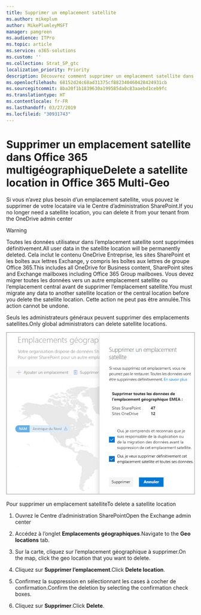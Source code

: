```yaml
---
title: Supprimer un emplacement satellite
ms.author: mikeplum
author: MikePlumleyMSFT
manager: pamgreen
ms.audience: ITPro
ms.topic: article
ms.service: o365-solutions
ms.custom: ''
ms.collection: Strat_SP_gtc
localization_priority: Priority
description: Découvrez comment supprimer un emplacement satellite dans Office 365 multigéographique.
ms.openlocfilehash: 68152d24c68ad31375cf882340460428424931cb
ms.sourcegitcommit: 8ba20f1b1839630a199585da0c83aaebd1ceb9fc
ms.translationtype: HT
ms.contentlocale: fr-FR
ms.lasthandoff: 03/27/2019
ms.locfileid: "30931743"
---
```

# <a name="delete-a-satellite-location-in-office-365-multi-geo"></a><span data-ttu-id="7ab38-103">Supprimer un emplacement satellite dans Office 365 multigéographique</span><span class="sxs-lookup"><span data-stu-id="7ab38-103">Delete a satellite location in Office 365 Multi-Geo</span></span>

<span data-ttu-id="7ab38-104">Si vous n’avez plus besoin d’un emplacement satellite, vous pouvez le supprimer de votre locataire via le Centre d’administration SharePoint.</span><span class="sxs-lookup"><span data-stu-id="7ab38-104">If you no longer need a satellite location, you can delete it from your tenant from the OneDrive admin center</span></span>

> [!WARNING]
> <span data-ttu-id="7ab38-105">Toutes les données utilisateur dans l’emplacement satellite sont supprimées définitivement.</span><span class="sxs-lookup"><span data-stu-id="7ab38-105">All user data in the satellite location will be permanently deleted.</span></span> <span data-ttu-id="7ab38-106">Cela inclut le contenu OneDrive Entreprise, les sites SharePoint et les boîtes aux lettres Exchange, y compris les boîtes aux lettres de groupe Office 365.</span><span class="sxs-lookup"><span data-stu-id="7ab38-106">This includes all OneDrive for Business content, SharePoint sites and Exchange mailboxes including Office 365 Group mailboxes.</span></span> <span data-ttu-id="7ab38-107">Vous devez migrer toutes les données vers un autre emplacement satellite ou l’emplacement central avant de supprimer l’emplacement satellite.</span><span class="sxs-lookup"><span data-stu-id="7ab38-107">You must migrate any data to another satellite location or the central location before you delete the satellite location.</span></span> <span data-ttu-id="7ab38-108">Cette action ne peut pas être annulée.</span><span class="sxs-lookup"><span data-stu-id="7ab38-108">This action cannot be undone.</span></span>

<span data-ttu-id="7ab38-109">Seuls les administrateurs généraux peuvent supprimer des emplacements satellites.</span><span class="sxs-lookup"><span data-stu-id="7ab38-109">Only global administrators can delete satellite locations.</span></span>

![Capture d’écran d’un centre d’administration multigéographique présentant l’interface utilisateur pour la suppression d’un emplacement géographique](media/multi-geo-delete-satellite-location.png)

<span data-ttu-id="7ab38-111">Pour supprimer un emplacement satellite</span><span class="sxs-lookup"><span data-stu-id="7ab38-111">To delete a satellite location</span></span>

1. <span data-ttu-id="7ab38-112">Ouvrez le Centre d’administration SharePoint</span><span class="sxs-lookup"><span data-stu-id="7ab38-112">Open the Exchange admin center</span></span>

2. <span data-ttu-id="7ab38-113">Accédez à l’onglet **Emplacements géographiques**.</span><span class="sxs-lookup"><span data-stu-id="7ab38-113">Navigate to the **Geo locations** tab.</span></span>

3. <span data-ttu-id="7ab38-114">Sur la carte, cliquez sur l’emplacement géographique à supprimer.</span><span class="sxs-lookup"><span data-stu-id="7ab38-114">On the map, click the geo location that you want to delete.</span></span>

4. <span data-ttu-id="7ab38-115">Cliquez sur **Supprimer l’emplacement**.</span><span class="sxs-lookup"><span data-stu-id="7ab38-115">Click **Delete location**.</span></span>

5. <span data-ttu-id="7ab38-116">Confirmez la suppression en sélectionnant les cases à cocher de confirmation.</span><span class="sxs-lookup"><span data-stu-id="7ab38-116">Confirm the deletion by selecting the confirmation check boxes.</span></span>

6. <span data-ttu-id="7ab38-117">Cliquez sur **Supprimer**.</span><span class="sxs-lookup"><span data-stu-id="7ab38-117">Click **Delete**.</span></span>
